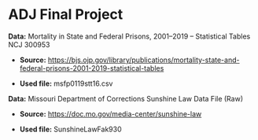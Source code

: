 # ADJ Final Project


**Data:** Mortality in State and Federal Prisons, 2001–2019 – Statistical Tables  NCJ 300953

* **Source:** https://bjs.ojp.gov/library/publications/mortality-state-and-federal-prisons-2001-2019-statistical-tables

* **Used file:** msfp0119stt16.csv


**Data:** Missouri Department of Corrections Sunshine Law Data File (Raw)

* **Source:** https://doc.mo.gov/media-center/sunshine-law

* **Used file:** SunshineLawFak930
